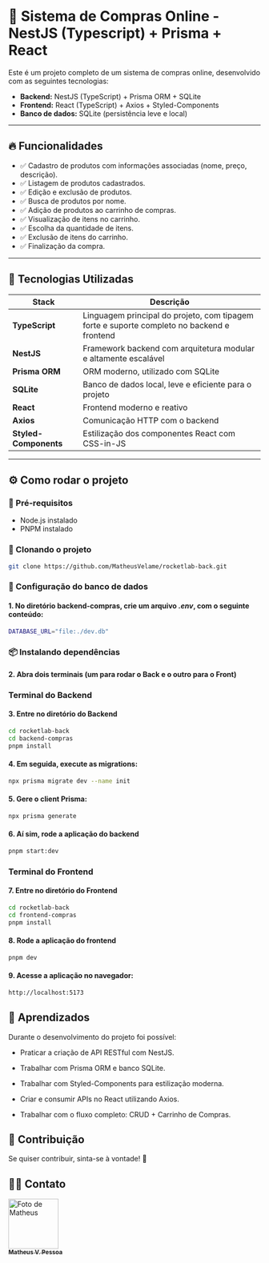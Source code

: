 # 🛒 Sistema de Compras Online - NestJS (Typescript) + Prisma + React

Este é um projeto completo de um sistema de compras online, desenvolvido com as seguintes tecnologias:

- **Backend:** NestJS (TypeScript) + Prisma ORM + SQLite
- **Frontend:** React (TypeScript) + Axios + Styled-Components
- **Banco de dados:** SQLite (persistência leve e local)

---

## 🔥 Funcionalidades

- ✅ Cadastro de produtos com informações associadas (nome, preço, descrição).
- ✅ Listagem de produtos cadastrados.
- ✅ Edição e exclusão de produtos.
- ✅ Busca de produtos por nome.
- ✅ Adição de produtos ao carrinho de compras.
- ✅ Visualização de itens no carrinho.
- ✅ Escolha da quantidade de itens.
- ✅ Exclusão de itens do carrinho.
- ✅ Finalização da compra.

---

## 🚀 Tecnologias Utilizadas

| Stack | Descrição |
| ---- | ----------- |
| **TypeScript** | Linguagem principal do projeto, com tipagem forte e suporte completo no backend e frontend |
| **NestJS** | Framework backend com arquitetura modular e altamente escalável |
| **Prisma ORM** | ORM moderno, utilizado com SQLite |
| **SQLite** | Banco de dados local, leve e eficiente para o projeto |
| **React** | Frontend moderno e reativo |
| **Axios** | Comunicação HTTP com o backend |
| **Styled-Components** | Estilização dos componentes React com CSS-in-JS |


---

## ⚙ Como rodar o projeto

### 🔧 Pré-requisitos

- Node.js instalado
- PNPM instalado

### 🔨 Clonando o projeto

```bash
git clone https://github.com/MatheusVelame/rocketlab-back.git
```

### 💾 Configuração do banco de dados

#### 1. No diretório backend-compras, crie um arquivo *.env*, com o seguinte conteúdo:

```bash
DATABASE_URL="file:./dev.db"
```

### 📦 Instalando dependências

#### 2. Abra dois terminais (um para rodar o Back e o outro para o Front)

### Terminal do Backend

#### 3. Entre no diretório do Backend

```bash
cd rocketlab-back
cd backend-compras
pnpm install
```

#### 4. Em seguida, execute as migrations:

```bash
npx prisma migrate dev --name init
```

#### 5. Gere o client Prisma:

```bash
npx prisma generate
```

#### 6. Aí sim, rode a aplicação do backend

```bash
pnpm start:dev
```

### Terminal do Frontend

#### 7. Entre no diretório do Frontend

```bash
cd rocketlab-back
cd frontend-compras
pnpm install
```

#### 8. Rode a aplicação do frontend

```bash
pnpm dev
```

#### 9. Acesse a aplicação no navegador:

```bash
http://localhost:5173
```

## 🧠 Aprendizados

Durante o desenvolvimento do projeto foi possível:

- Praticar a criação de API RESTful com NestJS.

- Trabalhar com Prisma ORM e banco SQLite.

- Trabalhar com Styled-Components para estilização moderna.

- Criar e consumir APIs no React utilizando Axios.

- Trabalhar com o fluxo completo: CRUD + Carrinho de Compras.

## 🤝 Contribuição

Se quiser contribuir, sinta-se à vontade! 🎉

## 👨‍💻 Contato

<a href="https://github.com/MatheusVelame">
  <img src="https://avatars.githubusercontent.com/MatheusVelame" width="100px;" alt="Foto de Matheus"/><br>
  <sub>
    <b>Matheus V. Pessoa</b>
  </sub>
</a>
